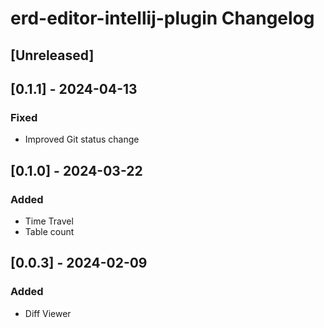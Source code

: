 <!-- Keep a Changelog guide -> https://keepachangelog.com -->

# erd-editor-intellij-plugin Changelog

## [Unreleased]

## [0.1.1] - 2024-04-13

### Fixed
- Improved Git status change

## [0.1.0] - 2024-03-22

### Added

- Time Travel
- Table count

## [0.0.3] - 2024-02-09

### Added

- Diff Viewer